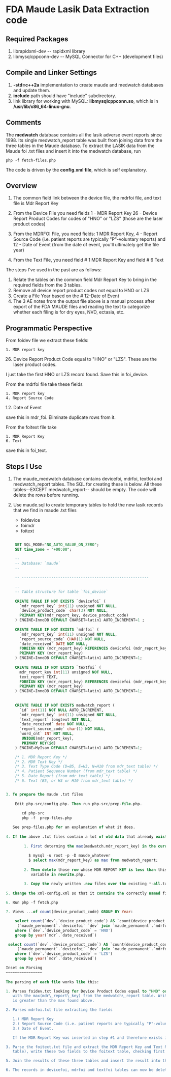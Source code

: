 # FDA Maude Lasik Data Extraction code

## Required Packages

1.  librapidxml-dev -- rapidxml library
2.  libmysqlcppconn-dev -- MySQL Connector for C++ (development files)  

## Compile and Linker Settings

1. **-std=c++2a** implementation to create maude and medwatch databases and update them. 
2. **include** path should have "include" subdirectory.
3. link library for working with MySQL: **libmysqlcppconn.so**, which is in **/usr/lib/x86\_64-linux-gnu**.

## Comments

The **medwatch** database contains all the lasik adverse event reports since 1998. Its single medwatch\_report table was built from joining data
from the three tables in the Maude database.  To extract the LASIK data from the Maude foi .txt files and insert it into the medwatch database, run 

    php -f fetch-files.php 

The code is driven by the **config.xml file**, which is self explanatory.

## Overview

1. The common field link between the device file, the mdrfoi file, and text file is Mdr Report Key

2. From the Device File you need fields
    1 - MDR Report Key
   26 - Device Report Product Codes for codes of "HNO" or "LZS" (those are the laser product codes)

3. From the MDRFOI File, you need fields:
    1 MDR Report Key,
    4 - Report Source Code (i.e. patient reports are typically "P"-voluntary reports) and
   12 - Date of Event (from the date of event, you'll ultimately get the file year)

4. From the Text File, you need field # 1 MDR Report Key and field # 6 Text

The steps I've used in the past are as follows:

1. Relate the tables on the common field Mdr Report Key to bring in the required fields from the 3 tables.
2. Remove all device report product codes not equal to HNO or LZS
3. Create a File Year based on the # 12-Date of Event
4. The  3 AE notes from the output file above is a manual process after export of the FDA MAUDE files and reading the text to categorize whether each filing
   is for dry eyes, NVD, ectasia, etc.

Programmatic Perspective
------------------------

 From foidev file we extract these fields:

    1. MDR report key
   26. Device Report Product Code equal to "HNO" or "LZS". These are the laser product codes.

I just take the first HNO or LZS record found. Save this in foi\_device.

 From the mdrfoi file take these fields

    1. MDR report key
    4. Report Source Code
   12. Date of Event

 save this in mdr\_foi. Eliminate duplicate rows from it.
 
 From the foitext file take

    1. MDR Report Key
    6. Text

save this in foi\_text.

Steps I Use
-----------

1. The maude\_medwatch database contains devicefoi, mdrfoi, textfoi and medwatch\_report tables. The SQL for creating these is below. All these tables--EXCEPT medwatch\_report--
should be empty. The code will delete the rows before running.  

2. Use maude.sql to create temporary tables to hold the new lasik records that we find in maude .txt files

    - foidevice
    - foimdr
    - foitext

```sql

    SET SQL_MODE="NO_AUTO_VALUE_ON_ZERO";
    SET time_zone = "+00:00";

    --
    -- Database: `maude`
    --
    
    -- --------------------------------------------------------
    
    -- 
    -- Table structure for table `foi_device`
    
    CREATE TABLE IF NOT EXISTS `devicefoi` (
      `mdr_report_key` int(11) unsigned NOT NULL,
      `device_product_code` char(3) NOT NULL,
      PRIMARY KEY(mdr_report_key, device_product_code) 
    ) ENGINE=InnoDB DEFAULT CHARSET=latin1 AUTO_INCREMENT=1 ;
    
    CREATE TABLE IF NOT EXISTS `mdrfoi` (
      `mdr_report_key` int(11) unsigned NOT NULL,
      `report_source_code` CHAR(1) NOT NULL,
      `date_received` DATE NOT NULL,
      FOREIGN KEY (mdr_report_key) REFERENCES devicefoi (mdr_report_key),
      PRIMARY KEY (mdr_report_key)
    ) ENGINE=InnoDB DEFAULT CHARSET=latin1 AUTO_INCREMENT=1;
    
    CREATE TABLE IF NOT EXISTS `textfoi` (
      mdr_report_key int(11) unsigned NOT NULL,
      text_report TEXT,
      FOREIGN KEY (mdr_report_key) REFERENCES devicefoi (mdr_report_key),
      PRIMARY KEY (mdr_report_key)
    ) ENGINE=InnoDB DEFAULT CHARSET=latin1 AUTO_INCREMENT=1;
    
    
    CREATE TABLE IF NOT EXISTS medwatch_report (
      `id` int(11) NOT NULL AUTO_INCREMENT,
      `mdr_report_key` int(11) unsigned NOT NULL,
      `text_report` longtext NOT NULL,
      `date_received` date NOT NULL,
      `report_source_code` char(1) NOT NULL,
      `word_cnt` INT NOT NULL,
       UNIQUE(mdr_report_key),
       PRIMARY KEY(id)
    ) ENGINE=MyIsam DEFAULT CHARSET=latin1 AUTO_INCREMENT=1;

    /* 1. MDR Report Key */
    /* 2. MDR Text Key */
    /* 3. Text Type Code (D=B5, E=H3, N=H10 from mdr_text table) */
    /* 4. Patient Sequence Number (from mdr_text table) */
    /* 5. Date Report (from mdr_text table) */
    /* 6. Text (B5, or H3 or H10 from mdr_text table) */


3. To prepare the maude .txt files
    
    Edit php-src/config.php. Then run php-src/prep-file.php.
       
       cd php-src
       php -f  prep-files.php

   See prep-files.php for an explanation of what it does.
    
4. If the above .txt files contain a lot of old data that already exists in the medwatch table, we can be be manually remove this redundant data by
    
        1. First determing the max(medwatch.mdr_report_key) in the current medwatch table.
    
          $ mysql -u root -p -D maude_whatever
          $ select max(mdr_report_key) as max from medwatch_report;
    
        2. Then delete those row whose MDR REPORT KEY is less than this max value by running ./rewrite.php, after first setting the $max_mdr_report_key 
           variable in rewrite.php.

        3. Copy the newly written .new files over the existing *-all.txt files.
       
5. Change the xml-config.xml so that it contains the correctly named files in ./data
  
6. Run php -f fetch.php  

7. Views ...of count(device_product_code) GROUP BY Year:

    select count(`dev`.`device_product_code`) AS `count(device_product_code)`,year(`mdr`.`date_received`) AS `YEAR(date_received)` from
     (`maude_permanent`.`devicefoi` `dev` join `maude_permanent`.`mdrfoi` `mdr` on((`dev`.`mdr_report_key` = `mdr`.`mdr_report_key`))) 
    where (`dev`.`device_product_code` = 'HNO') 
    group by year(`mdr`.`date_received`)

 select count(`dev`.`device_product_code`) AS `count(device_product_code)`,year(`mdr`.`date_received`) AS `YEAR(date_received)` from
     (`maude_permanent`.`devicefoi` `dev` join `maude_permanent`.`mdrfoi` `mdr` on((`dev`.`mdr_report_key` = `mdr`.`mdr_report_key`))) 
    where (`dev`.`device_product_code` = 'LZS') 
    group by year(`mdr`.`date_received`)

Inset on Parsing
~~~~~~~~~~~~~~~~
    
The parsing of each file works like this:

1. Parses foidev.txt looking for Device Product Codes equal to "HNO" or "LSZ", excimer lasik or microkeratome records. Compares the MDR Report Key's of this row
   with the max(mdr\_report\_key) from the medwatch\_report table. Writes the MDR Report Key and Device Product Code to the foidevice table if its MDR Report Key
   is greater than the max found above. 

2. Parses mdrfoi.txt file extracting the fields

   1.) MDR Report Key
   2.) Report Source Code (i.e. patient reports are typically "P"-voluntary reports)
   3.) Date of Event. 

   If the MDR Report Key was inserted in step #1 and therefore exists in the foidevice.txt table, save these three fields to the mdrfoi table.

3. Parse the foitext.txt file and extract the MDR Report Key and Text Report fields. Again, if the MDR Report Key is in the foidevice table (as well as the mdrfoi
   table), write these two fields to the foitext table, checking first that they have not already been inserted.

5. Join the results of these three tables and insert the result into the medwatch\_report table.

6. The records in devicefoi, mdrfoi and textfoi tables can now be deleted (but the tables retained).

